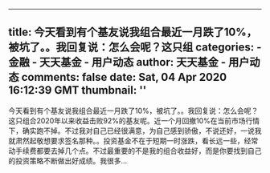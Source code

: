 
---
title: 今天看到有个基友说我组合最近一月跌了10%，被坑了。。我回复说：怎么会呢？这只组
categories: 
    - 金融
    - 天天基金 - 用户动态
author: 天天基金 - 用户动态
comments: false
date: Sat, 04 Apr 2020 16:12:39 GMT
thumbnail: ''
---

<div>   
今天看到有个基友说我组合最近一月跌了10%，被坑了。。我回复说：怎么会呢？这只组合2020年以来收益击败92%的基友呢。近一个月回撤10%在当前市场行情下，确实跑不掉。不过我对自己已经很满意，为自己感到骄傲，不说还好，一说我就肃然起敬想要求签名那种。。投资基金不在于短期一时涨跌，看长远一些，经常动手续费都要去掉几个点。不过最重要的不是我的组合收益好，而是你要找到自己的投资策略不断做出好成绩。我很多...  
</div>
            